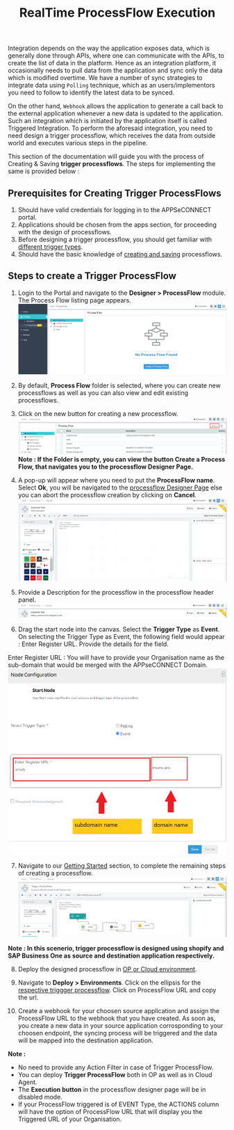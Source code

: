 ﻿---
title: "RealTime ProcessFlow Execution"
description: "Get the flavour of realtime processflow execution."
keywords: "trigger, trigger processflow, realtime processflow execution, triggerd integration"
toc: true
tag: developers
category: "Processflow"
menus: 
   quickstartprocessflow:
        title: "Trigger ProcessFlow"
        weight: 6
        icon: fa fa-file-word-o
        identifier: triggerprocessflow
---

Integration depends on the way the application exposes data, which is generally done through APIs, 
where one can communicate with the APIs, to create the list of data in the platform. Hence as an integration platform, 
it occasionally needs to pull data from the application and sync only the data which is modified overtime. 
We have a number of sync strategies to integrate data using `Polling` technique, which as an users/implementors 
you need to follow to identify the latest data to be synced.    

On the other hand, `Webhook` allows the application to generate a call back to the external application 
whenever a new data is updated to the application. Such an integration which is initiated by the application 
itself is called Triggered Integration. To perform the aforesaid integration, you need to need design a trigger 
processflow, which receives the data from outside world and executes various steps in the pipeline.   

This section of the documentation will guide you with the process of Creating & Saving **trigger processflows**. The steps for implementing the same is provided below :

## Prerequisites for Creating Trigger ProcessFlows

1. Should have valid credentials for logging in to the APPSeCONNECT portal.   
2. Applications should be chosen from the apps section, for proceeding with the design of processflows.  
3. Before designing a trigger processflow, you should get familiar with [different trigger types](/processflow/working-with-Start-Node/#working-principle).
4. Should have the basic knowledge of [creating and saving](/getting%20started/create-your-first-processflow/) processflows.   

## Steps to create a Trigger ProcessFlow

1)	Login to the Portal and navigate to the **Designer > ProcessFlow** module. The Process Flow listing page appears.
![Create Basicprocessflow13](/staticfiles/processflow/media/create-basicprocessflow13.png)

2)	By default, **Process Flow** folder is selected, where you can create new processflows as well as you can also view and edit existing processflows.

3)	Click on the new button for creating a new processflow.      
![Create Basicprocessflow2](/staticfiles/processflow/media/create-basicprocessflow2.png)   
**Note : If the Folder is empty, you can view the button Create a Process Flow, that navigates 
you to the processflow Designer Page.** 

4) A pop-up will appear where you need to put the **ProcessFlow name**. Select **Ok**, you will be navigated to the [processflow Designer Page](/processflow/components-of-processflow/) else you can abort the processflow creation by clicking on **Cancel**.        
![Create BasicProcessflow14](/staticfiles/processflow/media/create-basicprocessflow14.png)

5)	Provide a Description for the processflow in the processflow header panel.        
![Create Basicprocessflow15](/staticfiles/processflow/media/create-basicprocessflow15.png)

6) Drag the start node into the canvas. Select the **Trigger Type** as **Event**. 
On selecting the Trigger Type as Event, the following field would appear : Enter Register URL. Provide the details for the field.

Enter Register URL : You will have to provide your Organisation name as the sub-domain that would be merged with the APPseCONNECT Domain.   
![triggerpf1](/staticfiles/processflow/media/triggerpf1.png)

7) Navigate to our [Getting Started](/getting%20started/create-your-first-processflow/) section, to complete the remaining steps of creating a processflow.     
![triggerpf2](/staticfiles/processflow/media/triggerpf2.png)

**Note : In this scenerio, trigger processflow is designed using shopify and SAP Business One as source and destination application respectively.** 

8) Deploy the designed processflow in [OP or Cloud environment](/processflow/deploying-and-executing-processflow/#deploying-processflows-to-environment). 

9) Navigate to **Deploy > Environments**. Click on the ellipsis for the [respective triggger processflow](/deployment/Environment-Management/#on-premise-environment-details-page). Click on ProcessFlow URL and copy the url.  

10) Create a webhook for your choosen source application and assign the ProcessFlow URL to the webhook that 
you have created. As soon as, you create a new data in your source application corrosponding to your choosen endpoint, 
the syncing process will be triggered and the data will be mapped into the destination application. 

**Note :**

- No need to provide any Action Filter in case of Trigger ProcessFlow.  
- You can deploy **Trigger ProcessFlow** both in OP as well as in Cloud Agent.
- The **Execution button** in the processflow designer page will be in disabled mode.  
- If your ProcessFlow triggered is of EVENT Type, the ACTIONS column will have the option of ProcessFlow URL that will display you the Triggered URL of your Organisation.
